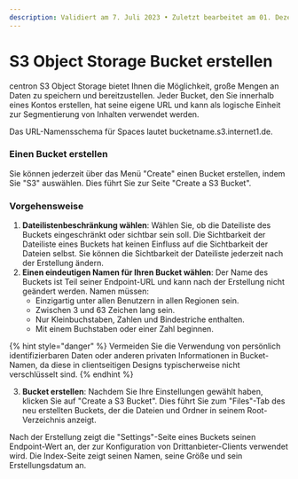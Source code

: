 ```yaml
---
description: Validiert am 7. Juli 2023 • Zuletzt bearbeitet am 01. Dezember 2023
---
```


# S3 Object Storage Bucket erstellen

centron S3 Object Storage bietet Ihnen die Möglichkeit, große Mengen an Daten zu speichern und bereitzustellen. Jeder Bucket, den Sie innerhalb eines Kontos erstellen, hat seine eigene URL und kann als logische Einheit zur Segmentierung von Inhalten verwendet werden.

Das URL-Namensschema für Spaces lautet bucketname.s3.internet1.de.



### Einen Bucket erstellen

Sie können jederzeit über das Menü "Create" einen Bucket erstellen, indem Sie "S3" auswählen. Dies führt Sie zur Seite "Create a S3 Bucket".



### **Vorgehensweise**

1. **Dateilistenbeschränkung wählen**: Wählen Sie, ob die Dateiliste des Buckets eingeschränkt oder sichtbar sein soll. Die Sichtbarkeit der Dateiliste eines Buckets hat keinen Einfluss auf die Sichtbarkeit der Dateien selbst. Sie können die Sichtbarkeit der Dateiliste jederzeit nach der Erstellung ändern.
2. **Einen eindeutigen Namen für Ihren Bucket wählen**: Der Name des Buckets ist Teil seiner Endpoint-URL und kann nach der Erstellung nicht geändert werden. Namen müssen:
   * Einzigartig unter allen Benutzern in allen Regionen sein.
   * Zwischen 3 und 63 Zeichen lang sein.
   * Nur Kleinbuchstaben, Zahlen und Bindestriche enthalten.
   * Mit einem Buchstaben oder einer Zahl beginnen.

{% hint style="danger" %}
Vermeiden Sie die Verwendung von persönlich identifizierbaren Daten oder anderen privaten Informationen in Bucket-Namen, da diese in clientseitigen Designs typischerweise nicht verschlüsselt sind.
{% endhint %}

3. **Bucket erstellen**: Nachdem Sie Ihre Einstellungen gewählt haben, klicken Sie auf "Create a S3 Bucket". Dies führt Sie zum "Files"-Tab des neu erstellten Buckets, der die Dateien und Ordner in seinem Root-Verzeichnis anzeigt.

Nach der Erstellung zeigt die "Settings"-Seite eines Buckets seinen Endpoint-Wert an, der zur Konfiguration von Drittanbieter-Clients verwendet wird. Die Index-Seite zeigt seinen Namen, seine Größe und sein Erstellungsdatum an.
